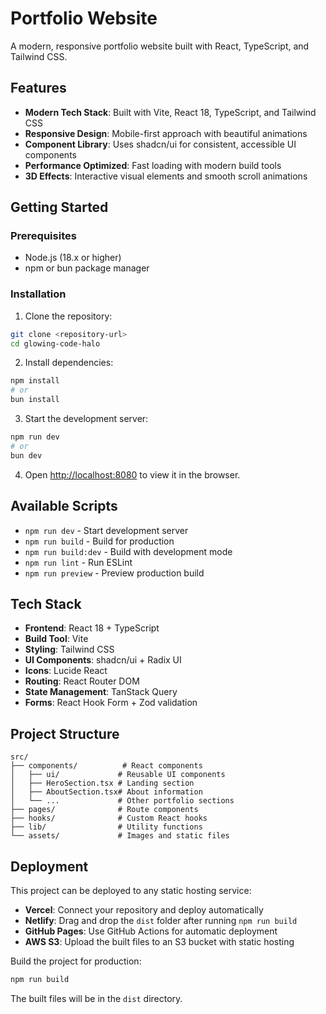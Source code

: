 # Portfolio Website

A modern, responsive portfolio website built with React, TypeScript, and Tailwind CSS.

## Features

- **Modern Tech Stack**: Built with Vite, React 18, TypeScript, and Tailwind CSS
- **Responsive Design**: Mobile-first approach with beautiful animations
- **Component Library**: Uses shadcn/ui for consistent, accessible UI components
- **Performance Optimized**: Fast loading with modern build tools
- **3D Effects**: Interactive visual elements and smooth scroll animations

## Getting Started

### Prerequisites

- Node.js (18.x or higher)
- npm or bun package manager

### Installation

1. Clone the repository:
```bash
git clone <repository-url>
cd glowing-code-halo
```

2. Install dependencies:
```bash
npm install
# or
bun install
```

3. Start the development server:
```bash
npm run dev
# or
bun dev
```

4. Open [http://localhost:8080](http://localhost:8080) to view it in the browser.

## Available Scripts

- `npm run dev` - Start development server
- `npm run build` - Build for production
- `npm run build:dev` - Build with development mode
- `npm run lint` - Run ESLint
- `npm run preview` - Preview production build

## Tech Stack

- **Frontend**: React 18 + TypeScript
- **Build Tool**: Vite
- **Styling**: Tailwind CSS
- **UI Components**: shadcn/ui + Radix UI
- **Icons**: Lucide React
- **Routing**: React Router DOM
- **State Management**: TanStack Query
- **Forms**: React Hook Form + Zod validation

## Project Structure

```
src/
├── components/          # React components
│   ├── ui/             # Reusable UI components
│   ├── HeroSection.tsx # Landing section
│   ├── AboutSection.tsx# About information
│   └── ...             # Other portfolio sections
├── pages/              # Route components
├── hooks/              # Custom React hooks
├── lib/                # Utility functions
└── assets/             # Images and static files
```

## Deployment

This project can be deployed to any static hosting service:

- **Vercel**: Connect your repository and deploy automatically
- **Netlify**: Drag and drop the `dist` folder after running `npm run build`
- **GitHub Pages**: Use GitHub Actions for automatic deployment
- **AWS S3**: Upload the built files to an S3 bucket with static hosting

Build the project for production:
```bash
npm run build
```

The built files will be in the `dist` directory.
